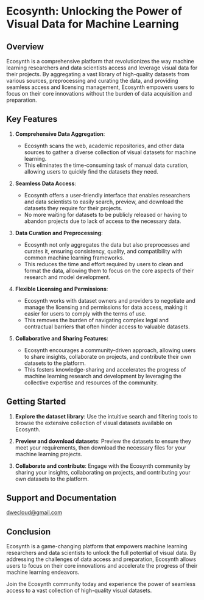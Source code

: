 # Ecosynth: Unlocking the Power of Visual Data for Machine Learning

## Overview

Ecosynth is a comprehensive platform that revolutionizes the way machine learning researchers and data scientists access and leverage visual data for their projects. By aggregating a vast library of high-quality datasets from various sources, preprocessing and curating the data, and providing seamless access and licensing management, Ecosynth empowers users to focus on their core innovations without the burden of data acquisition and preparation.

## Key Features

1. **Comprehensive Data Aggregation**:
   - Ecosynth scans the web, academic repositories, and other data sources to gather a diverse collection of visual datasets for machine learning.
   - This eliminates the time-consuming task of manual data curation, allowing users to quickly find the datasets they need.

2. **Seamless Data Access**:
   - Ecosynth offers a user-friendly interface that enables researchers and data scientists to easily search, preview, and download the datasets they require for their projects.
   - No more waiting for datasets to be publicly released or having to abandon projects due to lack of access to the necessary data.

3. **Data Curation and Preprocessing**:
   - Ecosynth not only aggregates the data but also preprocesses and curates it, ensuring consistency, quality, and compatibility with common machine learning frameworks.
   - This reduces the time and effort required by users to clean and format the data, allowing them to focus on the core aspects of their research and model development.

4. **Flexible Licensing and Permissions**:
   - Ecosynth works with dataset owners and providers to negotiate and manage the licensing and permissions for data access, making it easier for users to comply with the terms of use.
   - This removes the burden of navigating complex legal and contractual barriers that often hinder access to valuable datasets.

5. **Collaborative and Sharing Features**:
   - Ecosynth encourages a community-driven approach, allowing users to share insights, collaborate on projects, and contribute their own datasets to the platform.
   - This fosters knowledge-sharing and accelerates the progress of machine learning research and development by leveraging the collective expertise and resources of the community.

## Getting Started

1. **Explore the dataset library**: Use the intuitive search and filtering tools to browse the extensive collection of visual datasets available on Ecosynth.

2. **Preview and download datasets**: Preview the datasets to ensure they meet your requirements, then download the necessary files for your machine learning projects.

3. **Collaborate and contribute**: Engage with the Ecosynth community by sharing your insights, collaborating on projects, and contributing your own datasets to the platform.

## Support and Documentation

dwecloud@gmail.com

## Conclusion

Ecosynth is a game-changing platform that empowers machine learning researchers and data scientists to unlock the full potential of visual data. By addressing the challenges of data access and preparation, Ecosynth allows users to focus on their core innovations and accelerate the progress of their machine learning endeavors.

Join the Ecosynth community today and experience the power of seamless access to a vast collection of high-quality visual datasets.
